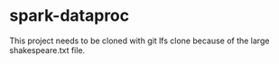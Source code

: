 # spark-dataproc
This project needs to be cloned with git lfs clone because of the large shakespeare.txt file.
 
